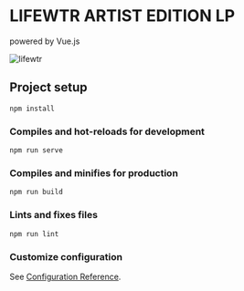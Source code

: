 # LIFEWTR ARTIST EDITION LP

powered by Vue.js

![lifewtr](https://user-images.githubusercontent.com/58664635/93432113-5b2ad180-f8c5-11ea-86cb-4b0a58387e79.gif)

## Project setup
```
npm install
```

### Compiles and hot-reloads for development
```
npm run serve
```

### Compiles and minifies for production
```
npm run build
```

### Lints and fixes files
```
npm run lint
```

### Customize configuration
See [Configuration Reference](https://cli.vuejs.org/config/).
